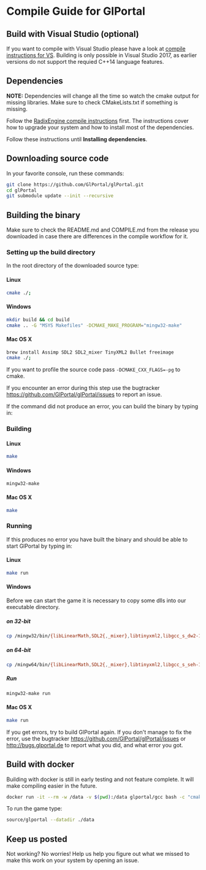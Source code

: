 # Compile Guide for GlPortal

## Build with Visual Studio (optional)
If you want to compile with Visual Studio please have a look at [compile instructions for VS](https://github.com/GlPortal/glportal-vs).
Building is only possible in Visual Studio 2017, as earlier versions do not support the requied C++14 language features.

## Dependencies
**NOTE:** Dependencies will change all the time so watch the cmake output for missing libraries.
Make sure to check CMakeLists.txt if something is missing.

Follow the [RadixEngine compile instructions](https://github.com/GlPortal/RadixEngine/blob/master/COMPILE.md) first.
The instructions cover how to upgrade your system and how to install most of the dependencies.

Follow these instructions until **Installing dependencies**.

## Downloading source code

In your favorite console, run these commands:

```bash
git clone https://github.com/GlPortal/glPortal.git
cd glPortal
git submodule update --init --recursive
```

## Building the binary

Make sure to check the README.md and COMPILE.md from the release you downloaded in case
there are differences in the compile workflow for it.

### Setting up the build directory
In the root directory of the downloaded source type:
#### Linux
```bash
cmake ./;
```

#### Windows
```bash
mkdir build && cd build
cmake .. -G "MSYS Makefiles" -DCMAKE_MAKE_PROGRAM="mingw32-make"
```

#### Mac OS X

```bash
brew install Assimp SDL2 SDL2_mixer TinyXML2 Bullet freeimage
cmake ./;
```

If you want to profile the source code pass `-DCMAKE_CXX_FLAGS=-pg` to cmake.

If you encounter an error during this step use the
bugtracker https://github.com/GlPortal/glPortal/issues to report an issue.

If the command did not produce an error, you can build the binary by typing in:



### Building
#### Linux
```bash
make
```

#### Windows
```bash
mingw32-make
```

#### Mac OS X
```bash
make
```


### Running
If this produces no error you have built the binary and should be able to start GlPortal by typing in:
#### Linux
```bash
make run
```

#### Windows
Before we can start the game it is necessary to copy some dlls into our executable directory.

##### on 32-bit
```bash
cp /mingw32/bin/{libLinearMath,SDL2{,_mixer},libtinyxml2,libgcc_s_dw2-1,libstdc++-6,libmodplug-1,libvorbisfile-3,libvorbis-0,libogg-0,libassimp,libBulletCollision,libBulletDynamics,libepoxy-0,libwinpthread-1,libfluidsynth-1,libminizip-1,zlib1,libFLAC-8,libmad-0,libbz2-1,libglib-2.0-0,libportaudio-2,libsndfile-1,libintl-8,libspeex-1,libvorbisenc-2,libiconv-2}.dll source
```

##### on 64-bit
```bash
cp /mingw64/bin/{libLinearMath,SDL2{,_mixer},libtinyxml2,libgcc_s_seh-1,libstdc++-6,libmodplug-1,libvorbisfile-3,libvorbis-0,libogg-0,libassimp,libBulletCollision,libBulletDynamics,libepoxy-0,libwinpthread-1,libfluidsynth-1,libminizip-1,zlib1,libFLAC-8,libmad-0,libbz2-1,libglib-2.0-0,libportaudio-2,libsndfile-1,libintl-8,libspeex-1,libvorbisenc-2,libiconv-2,libpcre-1}.dll source
```

##### Run
```bash
mingw32-make run
```


#### Mac OS X
```bash
make run
```

If you get errors, try to build GlPortal again. If you don't manage to fix the error, use the
bugtracker https://github.com/GlPortal/glPortal/issues or http://bugs.glportal.de to report what you did, and what error you got.


## Build with docker
Building with docker is still in early testing and not feature complete. It will make compiling easier in the future.
```bash
docker run -it --rm -w /data -v $(pwd):/data glportal/gcc bash -c "cmake ./; make"
```

To run the game type:
```bash
source/glportal --datadir ./data
```

## Keep us posted
Not working? No worries! Help us help you figure out what we missed to make this work on
your system by opening an issue.
